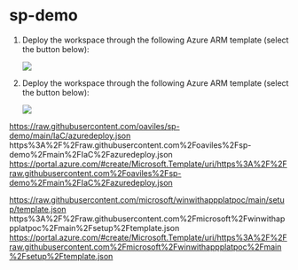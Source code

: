# sp-demo

1. Deploy the workspace through the following Azure ARM template (select the button below):

    <a href="https://portal.azure.com/#create/Microsoft.Template/uri/https%3A%2F%2Fraw.githubusercontent.com%2Fmicrosoft%2Fwinwithappplatpoc%2Fmain%2Fsetup%2Ftemplate.json" target="_blank"><img src="https://aka.ms/deploytoazurebutton" /></a>

2. Deploy the workspace through the following Azure ARM template (select the button below):

    <a href="https://portal.azure.com/#create/Microsoft.Template/uri/https://portal.azure.com/#create/Microsoft.Template/uri/https%3A%2F%2Fraw.githubusercontent.com%2Foaviles%2Fsp-demo%2Fmain%2FIaC%2Fazuredeploy.json" target="_blank"><img src="https://aka.ms/deploytoazurebutton" /></a>


https://raw.githubusercontent.com/oaviles/sp-demo/main/IaC/azuredeploy.json
https%3A%2F%2Fraw.githubusercontent.com%2Foaviles%2Fsp-demo%2Fmain%2FIaC%2Fazuredeploy.json
https://portal.azure.com/#create/Microsoft.Template/uri/https%3A%2F%2Fraw.githubusercontent.com%2Foaviles%2Fsp-demo%2Fmain%2FIaC%2Fazuredeploy.json

https://raw.githubusercontent.com/microsoft/winwithappplatpoc/main/setup/template.json
https%3A%2F%2Fraw.githubusercontent.com%2Fmicrosoft%2Fwinwithappplatpoc%2Fmain%2Fsetup%2Ftemplate.json
https://portal.azure.com/#create/Microsoft.Template/uri/https%3A%2F%2Fraw.githubusercontent.com%2Fmicrosoft%2Fwinwithappplatpoc%2Fmain%2Fsetup%2Ftemplate.json
